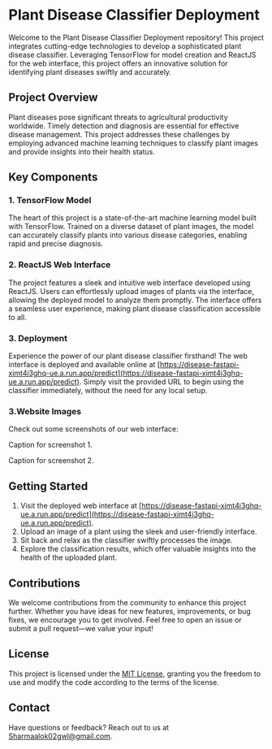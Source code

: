 # Plant Disease Classifier Deployment

Welcome to the Plant Disease Classifier Deployment repository! This project integrates cutting-edge technologies to develop a sophisticated plant disease classifier. Leveraging TensorFlow for model creation and ReactJS for the web interface, this project offers an innovative solution for identifying plant diseases swiftly and accurately.

## Project Overview

Plant diseases pose significant threats to agricultural productivity worldwide. Timely detection and diagnosis are essential for effective disease management. This project addresses these challenges by employing advanced machine learning techniques to classify plant images and provide insights into their health status.

## Key Components

### 1. TensorFlow Model

The heart of this project is a state-of-the-art machine learning model built with TensorFlow. Trained on a diverse dataset of plant images, the model can accurately classify plants into various disease categories, enabling rapid and precise diagnosis.

### 2. ReactJS Web Interface

The project features a sleek and intuitive web interface developed using ReactJS. Users can effortlessly upload images of plants via the interface, allowing the deployed model to analyze them promptly. The interface offers a seamless user experience, making plant disease classification accessible to all.

### 3. Deployment

Experience the power of our plant disease classifier firsthand! The web interface is deployed and available online at [https://disease-fastapi-ximt4i3ghq-ue.a.run.app/predict](https://disease-fastapi-ximt4i3ghq-ue.a.run.app/predict). Simply visit the provided URL to begin using the classifier immediately, without the need for any local setup.

### 3.Website Images
Check out some screenshots of our web interface:


Caption for screenshot 1.


Caption for screenshot 2.

## Getting Started

1. Visit the deployed web interface at [https://disease-fastapi-ximt4i3ghq-ue.a.run.app/predict](https://disease-fastapi-ximt4i3ghq-ue.a.run.app/predict).
2. Upload an image of a plant using the sleek and user-friendly interface.
3. Sit back and relax as the classifier swiftly processes the image.
4. Explore the classification results, which offer valuable insights into the health of the uploaded plant.

## Contributions

We welcome contributions from the community to enhance this project further. Whether you have ideas for new features, improvements, or bug fixes, we encourage you to get involved. Feel free to open an issue or submit a pull request—we value your input!

## License

This project is licensed under the [MIT License](LICENSE), granting you the freedom to use and modify the code according to the terms of the license.


## Contact
Have questions or feedback? Reach out to us at [Sharmaalok02gwl@gmail.com](mailto:sharmaalok02gwl@gmail.com).

